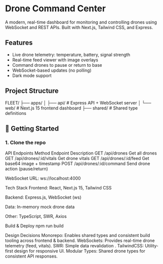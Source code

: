 # Drone Command Center

A modern, real-time dashboard for monitoring and controlling drones using WebSocket and REST APIs. Built with Next.js, Tailwind CSS, and Express.

## Features

-  Live drone telemetry: temperature, battery, signal strength
-  Real-time feed viewer with image overlays
-  Command drones to pause or return to base
-  WebSocket-based updates (no polling)
-  Dark mode support

##  Project Structure

FLEET/
├── apps/
│ ├── api/ # Express API + WebSocket server
│ └── web/ # Next.js 15 frontend dashboard
├── shared/ # Shared type definitions


## 🚀 Getting Started

### 1. Clone the repo

 API Endpoints
Method	Endpoint	Description
GET	/api/drones	Get all drones
GET	/api/drones/:id/vitals	Get drone vitals
GET	/api/drones/:id/feed	Get base64 image + timestamp
POST	/api/drones/:id/command	Send drone action (pause/return)

 WebSocket
URL: ws://localhost:4000

 Tech Stack
Frontend: React, Next.js 15, Tailwind CSS

Backend: Express.js, WebSocket (ws)

Data: In-memory mock drone data

Other: TypeScript, SWR, Axios

Build & Deploy
npm run build

Design Decisions
Monorepo: Enables shared types and consistent build tooling across frontend & backend.
WebSockets: Provides real-time drone telemetry (feed, vitals).
SWR: Simple data revalidation .
TailwindCSS: Utility-first design for responsive UI.
Modular Types: Shared drone types for consistent API responses.


